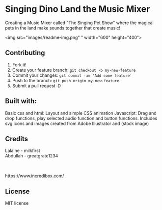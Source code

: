 # Singing Dino Land the Music Mixer

Creating a Music Mixer called "The Singing Pet Show" where the magical pets in the land make sounds together that create music!

<img src="images/readme-img.png" " width="600" height="400">




## Contributing

1. Fork it!
2. Create your feature branch: `git checkout -b my-new-feature`
3. Commit your changes: `git commit -am 'Add some feature'`
4. Push to the branch: `git push origin my-new-feature`
5. Submit a pull request :D

## Built with:
Basic css and html: Layout and simple CSS animation
Javascript: Drag and drop functions, play selected audio function and button functions.
Includes svg icons and images created from Adobe Illustrator and (stock image)

## Credits

Lalaine - milkfirst
<br>
Abdullah - greatgrate1234

<br>
<br>
https://www.incredibox.com/

## License

MIT license
